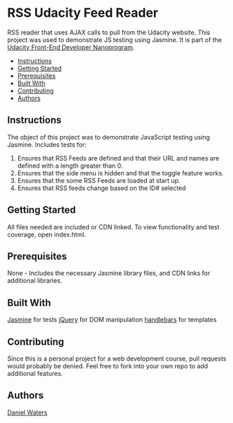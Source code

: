 # RSS Udacity Feed Reader
RSS reader that uses AJAX calls to pull from the Udacity website.  This project was used to demonstrate JS testing using Jasmine.  It is part of the [Udacity Front-End Developer Nanoprogram](https://www.udacity.com/course/front-end-web-developer-nanodegree--nd001).  

* [Instructions](#instructions)
* [Getting Started](#getting-started)
* [Prerequisites](#prerequisites)
* [Built With](#built-with)
* [Contributing](#contributing)
* [Authors](#authors)


## Instructions
The object of this project was to demonstrate JavaScript testing using Jasmine.  Includes tests for:
1. Ensures that RSS Feeds are defined and that their URL and names are defined with a length greater than 0.
2. Ensures that the side menu is hidden and that the toggle feature works.
3. Ensures that the some RSS Feeds are loaded at start up.
4. Ensures that RSS feeds change based on the ID# selected

## Getting Started
All files needed are included or CDN linked.  To view functionality and test coverage, open index.html.

## Prerequisites
None - Includes the necessary Jasmine library files, and CDN links for additional libraries.

## Built With
[Jasmine](https://jasmine.github.io/index.html) for tests
[jQuery](http://jquery.com/) for DOM manipulation
[handlebars](https://handlebarsjs.com/) for templates

## Contributing
Since this is a personal project for a web development course, pull requests would probably be denied.  Feel free to fork into your own repo to add additional features.

## Authors
[Daniel Waters](https://www.watersjournal.com)
